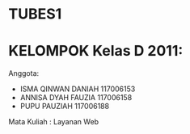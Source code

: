 TUBES1
====================================
KELOMPOK Kelas D 2011:
====================================
Anggota:
- ISMA QINWAN DANIAH    117006153
- ANNISA DYAH FAUZIA    117006158 
- PUPU PAUZIAH          117006188

Mata Kuliah : Layanan Web
